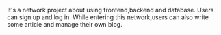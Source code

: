 It's a network project about using frontend,backend and database.
Users can sign up and log in.
While entering this network,users can also write some article and manage their own blog.
 